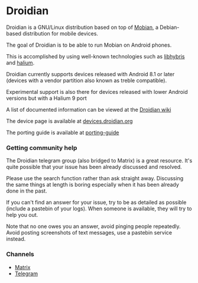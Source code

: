 Droidian
========

Droidian is a GNU/Linux distribution based on top of [Mobian](https://mobian-project.org), a Debian-based distribution for mobile devices.

The goal of Droidian is to be able to run Mobian on Android phones.

This is accomplished by using well-known technologies such as [libhybris](https://github.com/libhybris/libhybris) and [halium](https://halium.org).

Droidian currently supports devices released with Android 8.1 or later (devices with a vendor partition also known as treble compatible).

Experimental support is also there for devices released with lower Android versions but with a Halium 9 port

A list of documented information can be viewed at the [Droidian wiki](https://github.com/droidian/droidian/wiki)

The device page is available at [devices.droidian.org](https://devices.droidian.org)

The porting guide is available at [porting-guide](https://github.com/droidian/porting-guide)

### Getting community help

The Droidian telegram group (also bridged to Matrix) is a great resource. It's quite possible that your issue has been already discussed and resolved.

Please use the search function rather than ask straight away. Discussing the same things at length is boring especially when it has been already done in the past.

If you can't find an answer for your issue, try to be as detailed as possible (include a pastebin of your logs). When someone is available, they will try to help you out.

Note that no one owes you an answer, avoid pinging people repeatedly. Avoid posting screenshots of text messages, use a pastebin service instead.

### Channels

* [Matrix](https://matrix.to/#/#droidian:matrix.org) 
* [Telegram](https://t.me/DroidianLinux)
